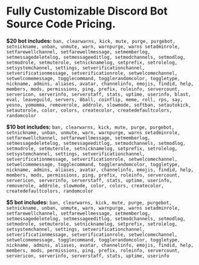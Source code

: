 # Fully Customizable Discord Bot Source Code Pricing.

**$20 bot includes:** ``ban, clearwarns, kick, mute, purge, purgebot, setnickname, unban, unmute, warn, warnpurge, warns setadminrole, 
setfarewellchannel, setfarewellmessage, setmemberlog, setmessagedeletelog, setmessageeditlog, setmodchannels, setmodlog, 
setmodrole, setmuterole, setnicknamelog, setprefix, setrolelog, setsystemchannel, settings, setverificationchannel,
setverificationmessage, setverificationrole, setwelcomechannel, setwelcomemessage, togglecommand, togglerandomcolor, toggletype,
nickname, admins, aliases, avatar, channelinfo, emojis, findid, help, members, mods, permissions, ping, prefix, roleinfo,
servercount, servericon, serverinfo, serverstaff, stats, uptime, userinfo, blast, eval, leaveguild, servers, 8ball, coinflip,
meme, roll, rps, say, yesno, yomomma, removerole, addrole, slowmode, softban, setautokick, setautorole, color, colors,
createcolor, createdefaultcolors, randomcolor``

**$10 bot includes:** ``ban, clearwarns, kick, mute, purge, purgebot, setnickname, unban, unmute, warn, warnpurge, warns setadminrole, 
setfarewellchannel, setfarewellmessage, setmemberlog, setmessagedeletelog, setmessageeditlog, setmodchannels, setmodlog, 
setmodrole, setmuterole, setnicknamelog, setprefix, setrolelog, setsystemchannel, settings, setverificationchannel,
setverificationmessage, setverificationrole, setwelcomechannel, setwelcomemessage, togglecommand, togglerandomcolor, toggletype,
nickname, admins, aliases, avatar, channelinfo, emojis, findid, help, members, mods, permissions, ping, prefix, roleinfo,
servercount, servericon, serverinfo, serverstaff, stats, uptime, userinfo, removerole, addrole, slowmode, color, colors,
createcolor, createdefaultcolors, randomcolor``

**$5 bot includes:** ``ban, clearwarns, kick, mute, purge, purgebot, setnickname, unban, unmute, warn, warnpurge, warns setadminrole, 
setfarewellchannel, setfarewellmessage, setmemberlog, setmessagedeletelog, setmessageeditlog, setmodchannels, setmodlog, 
setmodrole, setmuterole, setnicknamelog, setprefix, setrolelog, setsystemchannel, settings, setverificationchannel,
setverificationmessage, setverificationrole, setwelcomechannel, setwelcomemessage, togglecommand, togglerandomcolor, toggletype,
nickname, admins, aliases, avatar, channelinfo, emojis, findid, help, members, mods, permissions, ping, prefix, roleinfo,
servercount, servericon, serverinfo, serverstaff, stats, uptime, userinfo``
